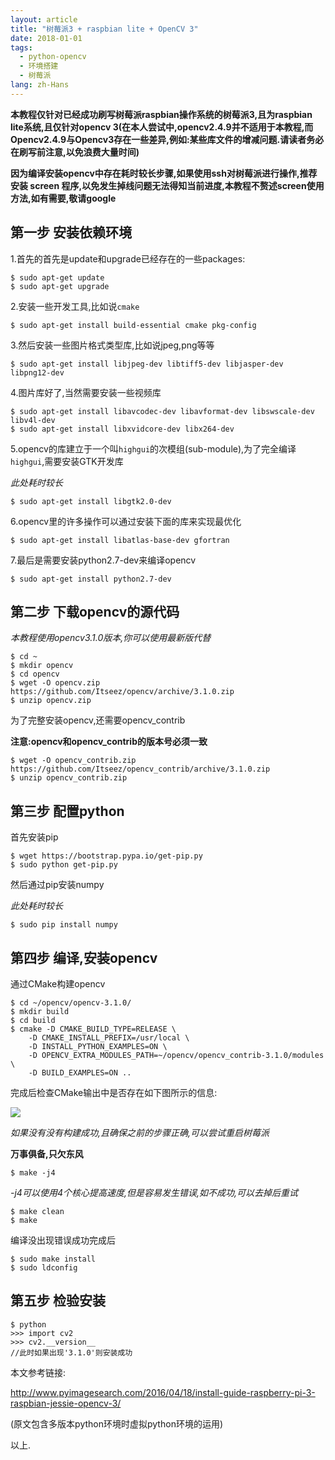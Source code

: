 ```yaml
---
layout: article
title: "树莓派3 + raspbian lite + OpenCV 3"
date: 2018-01-01
tags:
  - python-opencv
  - 环境搭建
  - 树莓派
lang: zh-Hans
---
```

**本教程仅针对已经成功刷写树莓派raspbian操作系统的树莓派3,且为raspbian lite系统,且仅针对opencv 3(在本人尝试中,opencv2.4.9并不适用于本教程,而Opencv2.4.9与Opencv3存在一些差异,例如:某些库文件的增减问题.请读者务必在刷写前注意,以免浪费大量时间)**

**因为编译安装opencv中存在耗时较长步骤,如果使用ssh对树莓派进行操作,推荐安装 screen 程序,以免发生掉线问题无法得知当前进度,本教程不赘述screen使用方法,如有需要,敬请google**

## 第一步 安装依赖环境

1.首先的首先是update和upgrade已经存在的一些packages:

	$ sudo apt-get update
	$ sudo apt-get upgrade

2.安装一些开发工具,比如说`cmake`

	$ sudo apt-get install build-essential cmake pkg-config

3.然后安装一些图片格式类型库,比如说jpeg,png等等

	$ sudo apt-get install libjpeg-dev libtiff5-dev libjasper-dev libpng12-dev

4.图片库好了,当然需要安装一些视频库

	$ sudo apt-get install libavcodec-dev libavformat-dev libswscale-dev libv4l-dev
	$ sudo apt-get install libxvidcore-dev libx264-dev

5.opencv的库建立于一个叫`highgui`的次模组(sub-module),为了完全编译`highgui`,需要安装GTK开发库

*此处耗时较长*

	$ sudo apt-get install libgtk2.0-dev

6.opencv里的许多操作可以通过安装下面的库来实现最优化

	$ sudo apt-get install libatlas-base-dev gfortran

7.最后是需要安装python2.7-dev来编译opencv

	$ sudo apt-get install python2.7-dev

## 第二步 下载opencv的源代码

*本教程使用opencv3.1.0版本,你可以使用最新版代替*

	$ cd ~
	$ mkdir opencv
	$ cd opencv
	$ wget -O opencv.zip https://github.com/Itseez/opencv/archive/3.1.0.zip
	$ unzip opencv.zip

为了完整安装opencv,还需要opencv_contrib

**注意:opencv和opencv_contrib的版本号必须一致**

	$ wget -O opencv_contrib.zip https://github.com/Itseez/opencv_contrib/archive/3.1.0.zip
	$ unzip opencv_contrib.zip

## 第三步 配置python

首先安装pip

	$ wget https://bootstrap.pypa.io/get-pip.py
	$ sudo python get-pip.py

然后通过pip安装numpy

*此处耗时较长*

	$ sudo pip install numpy

## 第四步 编译,安装opencv

通过CMake构建opencv

	$ cd ~/opencv/opencv-3.1.0/
	$ mkdir build
	$ cd build
	$ cmake -D CMAKE_BUILD_TYPE=RELEASE \
	    -D CMAKE_INSTALL_PREFIX=/usr/local \
	    -D INSTALL_PYTHON_EXAMPLES=ON \
	    -D OPENCV_EXTRA_MODULES_PATH=~/opencv/opencv_contrib-3.1.0/modules \
	    -D BUILD_EXAMPLES=ON ..

完成后检查CMake输出中是否存在如下图所示的信息:

![](http://ww1.sinaimg.cn/large/005L13Yhgy1ffd8ap1fw6j30n402l3yh.jpg)

*如果没有没有构建成功,且确保之前的步骤正确,可以尝试重启树莓派*

**万事俱备,只欠东风**

	$ make -j4

*-j4可以使用4个核心提高速度,但是容易发生错误,如不成功,可以去掉后重试*

	$ make clean
	$ make

编译没出现错误成功完成后

	$ sudo make install
	$ sudo ldconfig

## 第五步 检验安装

	$ python
	>>> import cv2
	>>> cv2.__version__
	//此时如果出现'3.1.0'则安装成功


本文参考链接:

http://www.pyimagesearch.com/2016/04/18/install-guide-raspberry-pi-3-raspbian-jessie-opencv-3/

(原文包含多版本python环境时虚拟python环境的运用)

以上. 